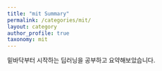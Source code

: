 ```yaml
---
title: "mit Summary"
permalink: /categories/mit/
layout: category
author_profile: true
taxonomy: mit
---
```


밑바닥부터 시작하는 딥러닝을 공부하고 요약해보았습니다.